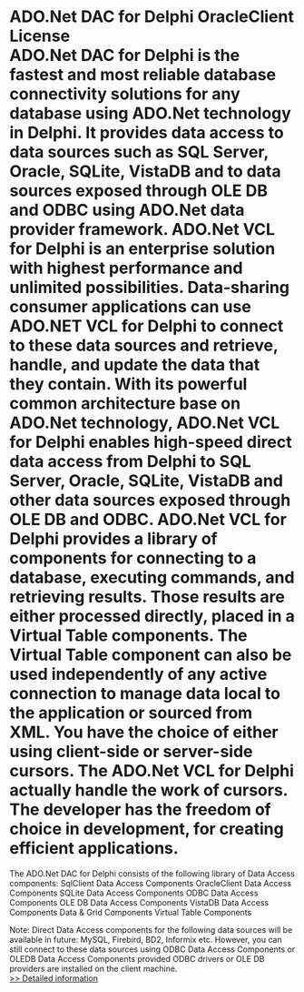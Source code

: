 # ADO.Net DAC for Delphi OracleClient License<br />ADO.Net DAC for Delphi is the fastest and most reliable database connectivity solutions for any database using ADO.Net technology in Delphi. It provides data access to data sources such as SQL Server, Oracle, SQLite, VistaDB and to data sources exposed through OLE DB and ODBC using ADO.Net data provider framework. ADO.Net VCL for Delphi is an enterprise solution with highest performance and unlimited possibilities. Data-sharing consumer applications can use ADO.NET VCL for Delphi to connect to these data sources and retrieve, handle, and update the data that they contain. With its powerful common architecture base on ADO.Net technology, ADO.Net VCL for Delphi enables high-speed direct data access from Delphi to SQL Server, Oracle, SQLite, VistaDB and other data sources exposed through OLE DB and ODBC. ADO.Net VCL for Delphi provides a library of components for connecting to a database, executing commands, and retrieving results. Those results are either processed directly, placed in a Virtual Table components. The Virtual Table component can also be used independently of any active connection to manage data local to the application or sourced from XML. You have the choice of either using client-side or server-side cursors. The ADO.Net VCL for Delphi actually handle the work of cursors. The developer has the freedom of choice in development, for creating efficient applications.

The ADO.Net DAC for Delphi consists of the following library of Data Access components:
SqlClient Data Access Components
OracleClient Data Access Components
SQLite Data Access Components
ODBC Data Access Components
OLE DB Data Access Components
VistaDB Data Access Components
Data & Grid Components
Virtual Table Components

Note: Direct Data Access components for the following data sources will be available in future: MySQL, Firebird, BD2, Informix etc. However, you can still connect to these data sources using ODBC Data Access Components or OLEDB Data Access Components provided ODBC drivers or OLE DB providers are installed on the client machine.<br />[>> Detailed information](https://secure.shareit.com/shareit/product.html?productid=300986473&affiliateid=200057808)